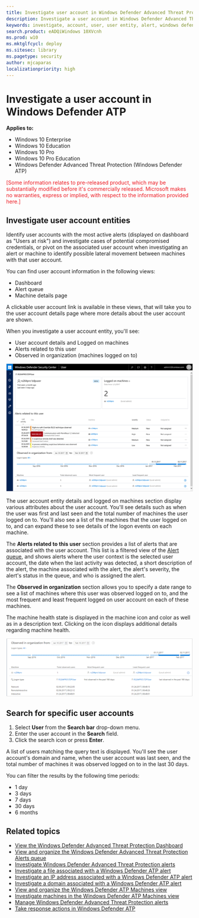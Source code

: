 ```yaml
---
title: Investigate user account in Windows Defender Advanced Threat Protection
description: Investigate a user account in Windows Defender Advanced Threat Protection for potential compromised credentials or pivot on the associated user account during an investigation.
keywords: investigate, account, user, user entity, alert, windows defender atp
search.product: eADQiWindows 10XVcnh
ms.prod: w10
ms.mktglfcycl: deploy
ms.sitesec: library
ms.pagetype: security
author: mjcaparas
localizationpriority: high
---
```

# Investigate a user account in Windows Defender ATP

**Applies to:**

- Windows 10 Enterprise
- Windows 10 Education
- Windows 10 Pro
- Windows 10 Pro Education
- Windows Defender Advanced Threat Protection (Windows Defender ATP)

<span style="color:#ED1C24;">[Some information relates to pre-released product, which may be substantially modified before it's commercially released. Microsoft makes no warranties, express or implied, with respect to the information provided here.]</span>

## Investigate user account entities
Identify user accounts with the most active alerts (displayed on dashboard as "Users at risk") and investigate cases of potential compromised credentials, or pivot on the associated user account when investigating an alert or machine to identify possible lateral movement between machines with that user account.

You can find user account information in the following views:
- Dashboard
- Alert queue
- Machine details page

A clickable user account link is available in these views, that will take you to the user account details page where more details about the user account are shown.

When you investigate a user account entity, you'll see:
- User account details and Logged on machines
- Alerts related to this user
- Observed in organization (machines logged on to)

![Image of the user account entity details page](images/atp-user-details-view.png)

The user account entity details and logged on machines section display various attributes about the user account. You'll see details such as when the user was first and last seen and the total number of machines the user logged on to. You'll also see a list of the machines that the user logged on to, and can expand these to see details of the logon events on each machine.

The **Alerts related to this user** section provides a list of alerts that are associated with the user account. This list  is a filtered view of the [Alert queue](alerts-queue-windows-defender-advanced-threat-protection.md), and shows alerts where the user context is the selected user account, the date when the last activity was detected, a short description of the alert, the machine associated with the alert, the alert's severity, the alert's status in the queue, and who is assigned the alert.

The **Observed in organization** section allows you to specify a date range to see a list of machines where this user was observed logged on to, and the most frequent and least frequent logged on user account on each of these machines.

The machine health state is displayed in the machine icon and color as well as in a description text. Clicking on the icon displays additional details regarding machine health.

![Image of observed in organization section](images/atp-observed-in-organization.png)

## Search for specific user accounts

1. Select **User** from the **Search bar** drop-down menu.
2. Enter the user account in the **Search** field.
3. Click the search icon or press **Enter**.

A list of users matching the query text is displayed. You'll see the user account's domain and name, when the user account was last seen, and the total number of machines it was observed logged on to in the last 30 days.

You can filter the results by the following time periods:
- 1 day
- 3 days
- 7 days
- 30 days
- 6 months

## Related topics
- [View the Windows Defender Advanced Threat Protection Dashboard](dashboard-windows-defender-advanced-threat-protection.md)
- [View and organize the Windows Defender Advanced Threat Protection Alerts queue ](alerts-queue-windows-defender-advanced-threat-protection.md)
- [Investigate Windows Defender Advanced Threat Protection alerts](investigate-alerts-windows-defender-advanced-threat-protection.md)
- [Investigate a file associated with a Windows Defender ATP alert](investigate-files-windows-defender-advanced-threat-protection.md)
- [Investigate an IP address associated with a Windows Defender ATP alert](investigate-ip-windows-defender-advanced-threat-protection.md)
- [Investigate a domain associated with a Windows Defender ATP alert](investigate-domain-windows-defender-advanced-threat-protection.md)
- [View and organize the Windows Defender ATP Machines view](machines-view-overview-windows-defender-advanced-threat-protection.md)
- [Investigate machines in the Windows Defender ATP Machines view](investigate-machines-windows-defender-advanced-threat-protection.md)
- [Manage Windows Defender Advanced Threat Protection alerts](manage-alerts-windows-defender-advanced-threat-protection.md)
- [Take response actions in Windows Defender ATP](response-actions-windows-defender-advanced-threat-protection.md)
